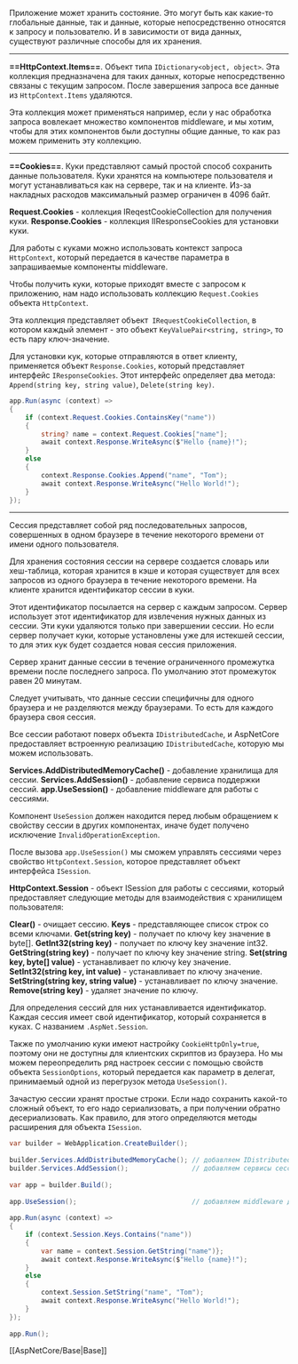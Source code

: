 Приложение может хранить состояние. Это могут быть как какие-то глобальные данные, так и данные, которые непосредственно относятся к запросу и пользователю. И в зависимости от вида данных, существуют различные способы для их хранения.

---

**==HttpContext.Items==**. Объект типа `IDictionary<object, object>`. Эта коллекция предназначена для таких данных, которые непосредственно связаны с текущим запросом. После завершения запроса все данные из `HttpContext.Items` удаляются. 

Эта коллекция может применяться например, если у нас обработка запроса вовлекает множество компонентов middleware, и мы хотим, чтобы для этих компонентов были доступны общие данные, то как раз можем применить эту коллекцию.

---

**==Cookies==**. Куки представляют самый простой способ сохранить данные пользователя. Куки хранятся на компьютере пользователя и могут устанавливаться как на сервере, так и на клиенте. Из-за накладных расходов максимальный размер ограничен в 4096 байт.

**Request.Cookies** - коллекция IReqestCookieCollection для получения куки.
**Response.Cookies** - коллекция IIResponseCookies для установки куки.

Для работы с куками можно использовать контекст запроса `HttpContext`, который передается в качестве параметра в запрашиваемые компоненты middleware.

Чтобы получить куки, которые приходят вместе с запросом к приложению, нам надо использовать коллекцию `Request.Cookies` объекта `HttpContext`.

Эта коллекция представляет объект` IRequestCookieCollection`, в котором каждый элемент - это объект `KeyValuePair<string, string>`, то есть пару ключ-значение.

Для установки кук, которые отправляются в ответ клиенту, применяется объект `Response.Cookies`, который представляет интерфейс `IResponseCookies`. Этот интерфейс определяет два метода: `Append(string key, string value)`, `Delete(string key)`.

```c#
app.Run(async (context) =>
{
    if (context.Request.Cookies.ContainsKey("name"))
    {
        string? name = context.Request.Cookies["name"];
        await context.Response.WriteAsync($"Hello {name}!");
    }
    else
    {
        context.Response.Cookies.Append("name", "Tom");
        await context.Response.WriteAsync("Hello World!");
    }
});
```

---

Сессия представляет собой ряд последовательных запросов, совершенных в одном браузере в течение некоторого времени от имени одного пользователя.

Для хранения состояния сессии на сервере создается словарь или хеш-таблица, которая хранится в кэше и которая существует для всех запросов из одного браузера в течение некоторого времени. На клиенте хранится идентификатор сессии в куки.

Этот идентификатор посылается на сервер с каждым запросом. Сервер использует этот идентификатор для извлечения нужных данных из сессии. Эти куки удаляются только при завершении сессии. Но если сервер получает куки, которые установлены уже для истекшей сессии, то для этих кук будет создается новая сессия приложения.

Сервер хранит данные сессии в течение ограниченного промежутка времени после последнего запроса. По умолчанию этот промежуток равен 20 минутам.

Следует учитывать, что данные сессии специфичны для одного браузера и не разделяются между браузерами. То есть для каждого браузера своя сессия.

Все сессии работают поверх объекта `IDistributedCache`, и AspNetCore предоставляет встроенную реализацию `IDistributedCache`, которую мы можем использовать.

**Services.AddDistributedMemoryCache()** - добавление хранилища для сессии.
**Services.AddSession()** - добавление сервиса поддержки сессий.
**app.UseSession()** - добавление middleware для работы с сессиями.

Компонент `UseSession` должен находится перед любым обращением к свойству сессии в других компонентах, иначе будет получено исключение `InvalidOperationException`. 

После вызова `app.UseSession()` мы сможем управлять сессиями через свойство `HttpContext.Session`, которое представляет объект интерфейса `ISession`.

**HttpContext.Session** - объект ISession для работы с сессиями, который предоставляет следующие методы для взаимодействия с хранилищем пользователя:

**Clear()** - очищает сессию.
**Keys** - представляющее список строк со всеми ключами.
**Get(string key)** - получает по ключу key значение в byte[].
**GetInt32(string key)** - получает по ключу key значение int32.
**GetString(string key)** - получает по ключу key значение string.
**Set(string key, byte[] value)** - устанавливает по ключу key значение.
**SetInt32(string key, int value)** - устанавливает по ключу значение.
**SetString(string key, string value)** - устанавливает по ключу значение.
**Remove(string key)** - удаляет значение по ключу.

Для определения сессий для них устанавливается идентификатор. Каждая сессия имеет свой идентификатор, который сохраняется в куках. С названием `.AspNet.Session`.

Также по умолчанию куки имеют настройку `CookieHttpOnly=true`, поэтому они не доступны для клиентских скриптов из браузера. Но мы можем переопределить ряд настроек сессии с помощью свойств объекта `SessionOptions`, который передается как параметр в делегат, принимаемый одной из перегрузок метода `UseSession()`.

Зачастую сессии хранят простые строки. Если надо сохранить какой-то сложный объект, то его надо сериализовать, а при получении обратно десериализовать. Как правило, для этого определяются методы расширения для объекта `ISession`.

```c#
var builder = WebApplication.CreateBuilder();
 
builder.Services.AddDistributedMemoryCache(); // добавляем IDistributedMemoryCache
builder.Services.AddSession();                // добавляем сервисы сессии
 
var app = builder.Build();
 
app.UseSession();                             // добавляем middleware для сессий
 
app.Run(async (context) =>
{
    if (context.Session.Keys.Contains("name"))
    {
	    var name = context.Session.GetString("name")};
	    await context.Response.WriteAsync($"Hello {name}!");
    }
    else
    {
        context.Session.SetString("name", "Tom");
        await context.Response.WriteAsync("Hello World!");
    }
});
 
app.Run();
```

[[AspNetCore/Base|Base]]
